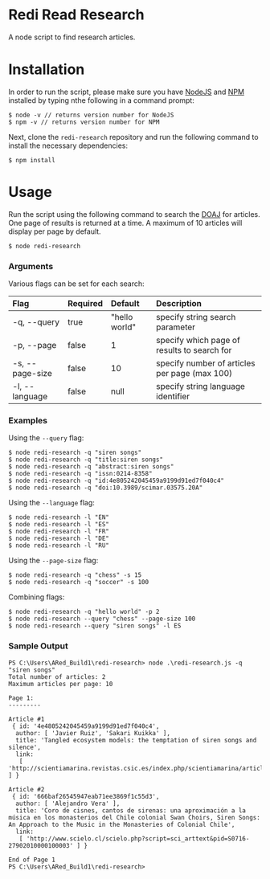 # Redi Read Research
A node script to find research articles.

# Installation
In order to run the script, please make sure you have [NodeJS](https://nodejs.org/en/) and [NPM](https://docs.npmjs.com/getting-started/installing-node) installed by typing nthe following in a command prompt:
```
$ node -v // returns version number for NodeJS
$ npm -v // returns version number for NPM
```

Next, clone the `redi-research` repository and run the following command to install the necessary dependencies:
```
$ npm install
```

# Usage
Run the script using the following command to search the [DOAJ](https://doaj.org/) for articles. One page of results is returned at a time. A maximum of 10 articles will display per page by default.
```
$ node redi-research
```

### Arguments
Various flags can be set for each search:

|Flag|Required|Default|Description|
|:---|:-------|:------|:----------|
|-q, --query|true|"hello world"|specify string search parameter|
|-p, --page|false|1|specify which page of results to search for|
|-s, --page-size|false|10|specify number of articles per page (max 100)|
|-l, --language|false|null|specify string language identifier|

### Examples
Using the `--query` flag:
```
$ node redi-research -q "siren songs"
$ node redi-research -q "title:siren songs"
$ node redi-research -q "abstract:siren songs"
$ node redi-research -q "issn:0214-8358"
$ node redi-research -q "id:4e805242045459a9199d91ed7f040c4"
$ node redi-research -q "doi:10.3989/scimar.03575.20A"
```

Using the `--language` flag:
```
$ node redi-research -l "EN"
$ node redi-research -l "ES"
$ node redi-research -l "FR"
$ node redi-research -l "DE"
$ node redi-research -l "RU"
```

Using the `--page-size` flag:
```
$ node redi-research -q "chess" -s 15
$ node redi-research -q "soccer" -s 100
```

Combining flags:
```
$ node redi-research -q "hello world" -p 2
$ node redi-research --query "chess" --page-size 100
$ node redi-research --query "siren songs" -l ES
```

### Sample Output
```
PS C:\Users\ARed_Build1\redi-research> node .\redi-research.js -q "siren songs"
Total number of articles: 2
Maximum articles per page: 10

Page 1:
---------

Article #1
 { id: '4e4805242045459a9199d91ed7f040c4',
  author: [ 'Javier Ruiz', 'Sakari Kuikka' ],
  title: 'Tangled ecosystem models: the temptation of siren songs and silence',
  link:
   [ 'http://scientiamarina.revistas.csic.es/index.php/scientiamarina/article/view/1329' ] }

Article #2
 { id: '666baf26545947eab71ee3869f1c55d3',
  author: [ 'Alejandro Vera' ],
  title: 'Coro de cisnes, cantos de sirenas: una aproximación a la música en los monasterios del Chile colonial Swan Choirs, Siren Songs: An Approach to the Music in the Monasteries of Colonial Chile',
  link:
   [ 'http://www.scielo.cl/scielo.php?script=sci_arttext&pid=S0716-27902010000100003' ] }

End of Page 1
PS C:\Users\ARed_Build1\redi-research>
```